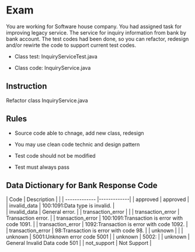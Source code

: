 # Exam





You are working for Software house company. You had assigned task for improving legacy service. The service for inquiry information from bank by bank account. 
The test codes had been done, so you can refactor, redesign and/or rewirte the code to support current test codes.


 - Class test: InquiryServiceTest.java

 - Class code: InquiryService.java



## Instruction


Refactor class InquiryService.java





## Rules

- Source code able to chnage, add new class, redesign

- You may use clean code technic and design pattern 

- Test code should not be modified

- Test must always pass


## Data Dictionary for Bank Response Code


| Code        | Description           | |
| ------------- |-------------| 
| approved      | approved | 
| invalid_data      | 100:1091:Data type is invalid.      |  
| invalid_data | General error.     |
| transaction_error |      |
| transaction_error | Transaction error.     |
| transaction_error | 100:1091:Transaction is error with code 1091.    |
| transaction_error | 1092:Transaction is error with code 1092.    |
| transaction_error | 98:Transaction is error with code 98.    |
| unknown |    |
| unknown | 5001:Unknown error code 5001   |
| unknown | 5002:   |
| unknown | General Invalid Data code 501   |
| not_support |     Not Support |